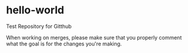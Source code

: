 # hello-world
Test Repository for Gitthub


When working on merges, please make sure that you properly comment what the goal is for the changes you're making.
